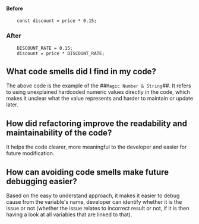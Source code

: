 #### Before 
```
    const discount = price * 0.15;
```
### After
```
    DISCOUNT_RATE = 0.15;
    discount = price * DISCOUNT_RATE;
```
## What code smells did I find in my code?
The above code is the example of the ##`Magic Number & String`##. It refers to using unexplained hardcoded numeric values directly in the code, which makes it unclear what the value represents and harder to maintain or update later.
## How did refactoring improve the readability and maintainability of the code?
It helps the code clearer, more meaningful to the developer and easier for future modification.
## How can avoiding code smells make future debugging easier?
Based on the easy to understand approach, it makes it easier to debug cause from the variable's name, developer can identify whether it is the issue or not (whether the issue relates to incorrect result or not, if it is then having a look at all variables that are linked to that).

